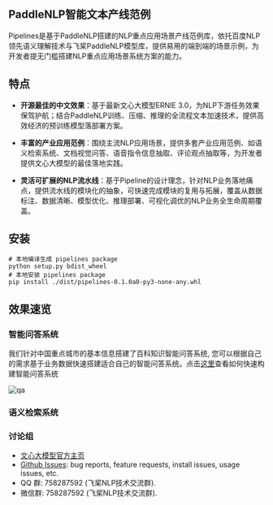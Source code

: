 ## PaddleNLP智能文本产线范例

Pipelines是基于PaddleNLP搭建的NLP重点应用场景产线范例库，依托百度NLP领先语义理解技术与飞桨PaddleNLP模型库，提供易用的端到端的场景示例，为开发者提无门槛搭建NLP重点应用场景系统方案的能力。

## 特点

- **开源最佳的中文效果**：基于最新文心大模型ERNIE 3.0，为NLP下游任务效果保驾护航；结合PaddleNLP训练、压缩、推理的全流程文本加速技术，提供高效经济的预训练模型落部署方案。

- **丰富的产业应用范例**：围绕主流NLP应用场景，提供多套产业应用范例、如语义检索系统、文档视觉问答、语音指令信息抽取、评论观点抽取等，为开发者提供文心大模型的最佳落地实践。

- **灵活可扩展的NLP流水线**：基于Pipeline的设计理念，针对NLP业务落地痛点，提供流水线的模块化的抽象，可快速完成模块的复用与拓展，覆盖从数据标注、数据清晰、模型优化、推理部署、可视化调优的NLP业务全生命周期覆盖。

## 安装

```script
# 本地编译生成 pipelines package
python setup.py bdist_wheel
# 本地安装 pipelines package
pip install ./dist/pipelines-0.1.0a0-py3-none-any.whl
```


## 效果速览

### 智能问答系统
我们针对中国重点城市的基本信息搭建了百科知识智能问答系统, 您可以根据自己的需求基于业务数据快速搭建适合自己的智能问答系统。点击[这里](./examples/question-answering/)查看如何快速构建智能问答系统

![qa](https://user-images.githubusercontent.com/40840292/167844657-a9d5a252-1bc3-4a70-9294-4ee02519bae2.gif)

### 语义检索系统


### 讨论组
- [文心大模型官方主页](https://wenxin.baidu.com/)
- [Github Issues](https://github.com/PaddlePaddle/PaddleNLP/issues): bug reports, feature requests, install issues, usage issues, etc.
- QQ 群: 758287592 (飞桨NLP技术交流群).
- 微信群: 758287592 (飞桨NLP技术交流群).
